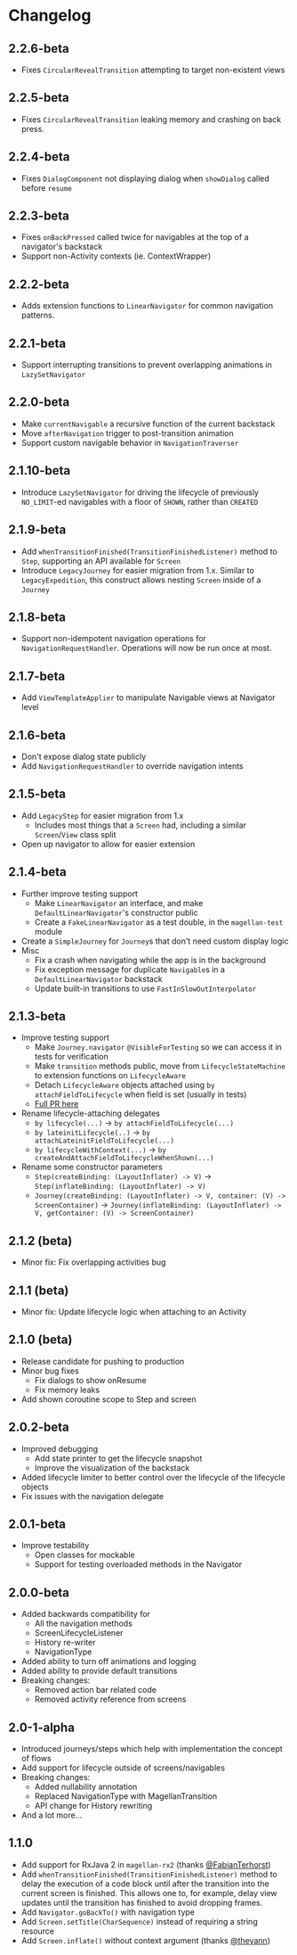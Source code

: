 # Changelog

## 2.2.6-beta
- Fixes `CircularRevealTransition` attempting to target non-existent views

## 2.2.5-beta
- Fixes `CircularRevealTransition` leaking memory and crashing on back press.

## 2.2.4-beta
- Fixes `DialogComponent` not displaying dialog when `showDialog` called before `resume`

## 2.2.3-beta
- Fixes `onBackPressed` called twice for navigables at the top of a navigator's backstack
- Support non-Activity contexts (ie. ContextWrapper)

## 2.2.2-beta
- Adds extension functions to `LinearNavigator` for common navigation patterns.

## 2.2.1-beta
- Support interrupting transitions to prevent overlapping animations in `LazySetNavigator`

## 2.2.0-beta
- Make `currentNavigable` a recursive function of the current backstack
- Move `afterNavigation` trigger to post-transition animation
- Support custom navigable behavior in `NavigationTraverser`

## 2.1.10-beta
- Introduce `LazySetNavigator` for driving the lifecycle of previously `NO_LIMIT`-ed navigables with a floor of `SHOWN`, rather than `CREATED` 

## 2.1.9-beta
- Add `whenTransitionFinished(TransitionFinishedListener)` method to `Step`, supporting an API available for `Screen`
- Introduce `LegacyJourney` for easier migration from 1.x. Similar to `LegacyExpedition`, this construct allows nesting
  `Screen` inside of a `Journey`

## 2.1.8-beta
- Support non-idempotent navigation operations for `NavigationRequestHandler`. Operations will now be run once at most.

## 2.1.7-beta
- Add `ViewTemplateApplier` to manipulate Navigable views at Navigator level

## 2.1.6-beta
- Don't expose dialog state publicly
- Add `NavigationRequestHandler` to override navigation intents

## 2.1.5-beta
  - Add `LegacyStep` for easier migration from 1.x
    - Includes most things that a `Screen` had, including a similar `Screen`/`View` class split
  - Open up navigator to allow for easier extension

## 2.1.4-beta
  - Further improve testing support
    - Make `LinearNavigator` an interface, and make `DefaultLinearNavigator`'s constructor public
    - Create a `FakeLinearNavigator` as a test double, in the `magellan-test` module
  - Create a `SimpleJourney` for `Journey`s that don't need custom display logic
  - Misc
    - Fix a crash when navigating while the app is in the background
    - Fix exception message for duplicate `Navigable`s in a `DefaultLinearNavigator` backstack
    - Update built-in transitions to use `FastInSlowOutInterpolator`

## 2.1.3-beta
  - Improve testing support
    - Make `Journey.navigator` `@VisibleForTesting` so we can access it in tests for verification
    - Make `transition` methods public, move from `LifecycleStateMachine` to extension functions on `LifecycleAware`
    - Detach `LifecycleAware` objects attached using `by attachFieldToLifecycle` when field is set (usually in tests)
    - [Full PR here](https://github.com/wealthfront/magellan/pull/204)
  - Rename lifecycle-attaching delegates
    - `by lifecycle(...)` -> `by attachFieldToLifecycle(...)`
    - `by lateinitLifecycle(..)` -> `by attachLateinitFieldToLifecycle(...)`
    - `by lifecycleWithContext(...)` -> `by createAndAttachFieldToLifecycleWhenShown(...)`
  - Rename some constructor parameters
    - `Step(createBinding: (LayoutInflater) -> V)` -> `Step(inflateBinding: (LayoutInflater) -> V)`
    - `Journey(createBinding: (LayoutInflater) -> V, container: (V) -> ScreenContainer)` -> `Journey(inflateBinding: (LayoutInflater) -> V, getContainer: (V) -> ScreenContainer)`

## 2.1.2 (beta)
  - Minor fix: Fix overlapping activities bug

## 2.1.1 (beta)
  - Minor fix: Update lifecycle logic when attaching to an Activity

## 2.1.0 (beta)
  - Release candidate for pushing to production
  - Minor bug fixes
    - Fix dialogs to show onResume
    - Fix memory leaks
  - Add shown coroutine scope to Step and screen

## 2.0.2-beta
  - Improved debugging
    - Add state printer to get the lifecycle snapshot
    - Improve the visualization of the backstack
  - Added lifecycle limiter to better control over the lifecycle of the lifecycle objects
  - Fix issues with the navigation delegate

## 2.0.1-beta
  - Improve testability
    - Open classes for mockable
    - Support for testing overloaded methods in the Navigator 

## 2.0.0-beta
  - Added backwards compatibility for
    - All the navigation methods
    - ScreenLifecycleListener
    - History re-writer
    - NavigationType
  - Added ability to turn off animations and logging
  - Added ability to provide default transitions
  - Breaking changes:
    - Removed action bar related code
    - Removed activity reference from screens

## 2.0-1-alpha
  - Introduced journeys/steps which help with implementation the concept of flows
  - Add support for lifecycle outside of screens/navigables
  - Breaking changes:
    - Added nullability annotation
    - Replaced NavigationType with MagellanTransition
    - API change for History rewriting
  - And a lot more...

## 1.1.0
  - Add support for RxJava 2 in `magellan-rx2` (thanks [@FabianTerhorst](https://github.com/FabianTerhorst))
  - Add `whenTransitionFinished(TransitionFinishedListener)` method to delay the execution of a code block until after
  the transition into the current screen is finished. This allows one to, for example, delay view updates until the
  transition has finished to avoid dropping frames.
  - Add `Navigator.goBackTo()` with navigation type
  - Add `Screen.setTitle(CharSequence)` instead of requiring a string resource
  - Add `Screen.inflate()` without context argument (thanks [@theyann](https://github.com/theyann))
